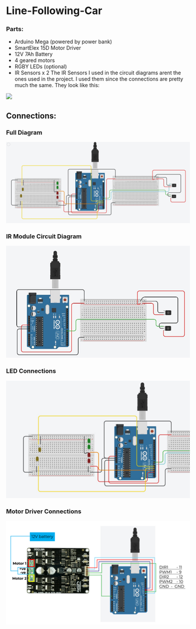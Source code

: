 # Line-Following-Car

### Parts:
- Arduino Mega (powered by power bank)
- SmartElex 15D Motor Driver
- 12V 7Ah Battery
- 4 geared motors
- RGBY LEDs (optional)
- IR Sensors x 2
The IR Sensors I used in the circuit diagrams arent the ones used in the project. I used them since the connections are pretty much the same.
They look like this:
<img src="https://robu.in/wp-content/uploads/2016/01/IR-sensor-Module-2.jpg" width="200" align="centre">


## Connections:

### Full Diagram
![Full Circuit Diagram](https://github.com/AiryAir/Line-Following-Car/blob/main/images/diagram_full.jpg)

### IR Module Circuit Diagram
![IR Module Circuits](https://github.com/AiryAir/Line-Following-Car/blob/main/images/diagram_ir_module.jpg)

### LED Connections
![LED Diagram](https://github.com/AiryAir/Line-Following-Car/blob/main/images/diagram_led.jpg)

### Motor Driver Connections
![Motor Driver](https://github.com/AiryAir/Line-Following-Car/blob/main/images/diagram_motor_driver.jpg)
